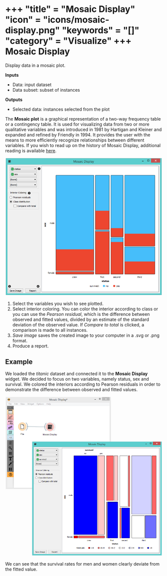 +++
"title" = "Mosaic Display"
"icon" = "icons/mosaic-display.png"
"keywords" = "[]"
"category" = "Visualize"
+++
Mosaic Display
==============

Display data in a mosaic plot.

**Inputs**

- Data: input dataset
- Data subset: subset of instances

**Outputs**

- Selected data: instances selected from the plot

The **Mosaic plot** is a graphical representation of a two-way frequency table or a contingency table. It is used for visualizing data from two or more qualitative variables and was introduced in 1981 by Hartigan and Kleiner and expanded and refined by Friendly in 1994. It provides the user with the means to more efficiently recognize relationships between different variables. If you wish to read up on the history of Mosaic Display, additional reading is available [here](http://www.datavis.ca/papers/moshist.pdf).

![](/images/visualize/Mosaic-Display-stamped.png)

1. Select the variables you wish to see plotted.
2. Select interior coloring. You can color the interior according to class or you can use the *Pearson residual*, which is the difference between observed and fitted values, divided by an estimate of the standard deviation of the observed value. If *Compare to total* is clicked, a comparison is made to all instances.
3. *Save image* saves the created image to your computer in a .svg or .png format.
4. Produce a report.

Example
-------

We loaded the *titanic* dataset and connected it to the **Mosaic Display** widget. We decided to focus on two variables, namely status, sex and survival. We colored the interiors according to Pearson residuals in order to demonstrate the difference between observed and fitted values.

![](/images/visualize/Mosaic-Display-Example.png)

We can see that the survival rates for men and women clearly deviate from the fitted value.
